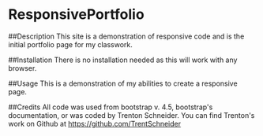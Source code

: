 # ResponsivePortfolio

##Description
This site is a demonstration of responsive code and is the initial portfolio page for my classwork.

##Installation 
There is no installation needed as this will work with any browser.

##Usage
This is a demonstration of my abilities to create a responsive page.

##Credits
All code was used from bootstrap v. 4.5, bootstrap's documentation, or was coded by Trenton Schneider.
You can find Trenton's work on Github at https://github.com/TrentSchneider
